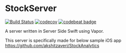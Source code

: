 # StockServer

[![Build Status](https://travis-ci.org/akshitzaveri/StockServer.svg?branch=master)](https://travis-ci.org/akshitzaveri/StockServer) [![codecov](https://codecov.io/gh/akshitzaveri/StockServer/branch/master/graph/badge.svg)](https://codecov.io/gh/akshitzaveri/StockServer) [![codebeat badge](https://codebeat.co/badges/2a183130-90b5-486f-9feb-a10f9683b033)](https://codebeat.co/projects/github-com-akshitzaveri-stockserver-master)

A server written in Server Side Swift using Vapor.
 
This server is specifically made for below sample iOS app
https://github.com/akshitzaveri/StockAnalytics
